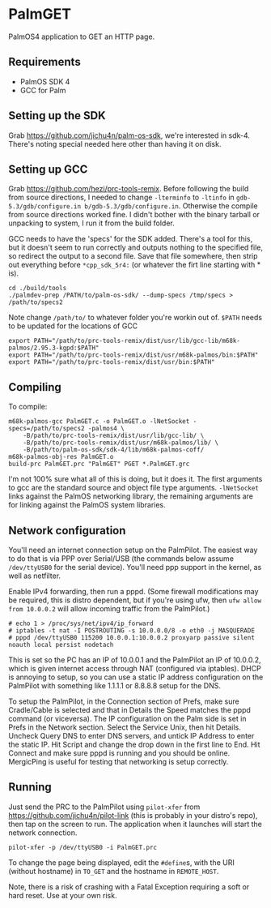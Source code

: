# PalmGET
PalmOS4 application to GET an HTTP page.

## Requirements

* PalmOS SDK 4
* GCC for Palm

## Setting up the SDK

Grab https://github.com/jichu4n/palm-os-sdk, we're interested in sdk-4. There's noting special needed here other than having it on disk.

## Setting up GCC

Grab https://github.com/hezi/prc-tools-remix. Before following the build from source directions, I needed to change `-lterminfo` to `-ltinfo` in `gdb-5.3/gdb/configure.in b/gdb-5.3/gdb/configure.in`. Otherwise the compile from source directions worked fine. I didn't bother with the binary tarball or unpacking to system, I run it from the build folder.

GCC needs to have the 'specs' for the SDK added. There's a tool for this, but it doesn't seem to run correctly and outputs nothing to the specified file, so redirect the output to a second file. Save that file somewhere, then strip out everything before `*cpp_sdk_5r4:` (or whatever the firt line starting with * is).

```
cd ./build/tools
./palmdev-prep /PATH/to/palm-os-sdk/ --dump-specs /tmp/specs > /path/to/specs2
```

Note change `/path/to/` to whatever folder you're workin out of. `$PATH` needs to be updated for the locations of GCC

```
export PATH="/path/to/prc-tools-remix/dist/usr/lib/gcc-lib/m68k-palmos/2.95.3-kgpd:$PATH"
export PATH="/path/to/prc-tools-remix/dist/usr/m68k-palmos/bin:$PATH"
export PATH="/path/to/prc-tools-remix/dist/usr/bin:$PATH"
```

## Compiling

To compile:

```
m68k-palmos-gcc PalmGET.c -o PalmGET.o -lNetSocket -specs=/path/to/specs2 -palmos4 \
    -B/path/to/prc-tools-remix/dist/usr/lib/gcc-lib/ \
    -B/path/to/prc-tools-remix/dist/usr/m68k-palmos/lib/ \
    -B/path/to/palm-os-sdk/sdk-4/lib/m68k-palmos-coff/
m68k-palmos-obj-res PalmGET.o
build-prc PalmGET.prc "PalmGET" PGET *.PalmGET.grc
```

I'm not 100% sure what all of this is doing, but it does it. The first arguments to gcc are the standard source and object file type arguments. `-lNetSocket` links against the PalmOS networking library, the remaining arguments are for linking against the PalmOS system libraries.

## Network configuration

You'll need an internet connection setup on the PalmPilot. The easiest way to do that is via PPP over Serial/USB (the commands below assume `/dev/ttyUSB0` for the serial device). You'll need ppp support in the kernel, as well as netfilter.

Enable IPv4 forwarding, then run a pppd. (Some firewall modifications may be required, this is distro dependent, but if you're using ufw, then `ufw allow from 10.0.0.2` will allow incoming traffic from the PalmPilot.)

```
# echo 1 > /proc/sys/net/ipv4/ip_forward
# iptables -t nat -I POSTROUTING -s 10.0.0.0/8 -o eth0 -j MASQUERADE
# pppd /dev/ttyUSB0 115200 10.0.0.1:10.0.0.2 proxyarp passive silent noauth local persist nodetach
```

This is set so the PC has an IP of 10.0.0.1 and the PalmPilot an IP of 10.0.0.2, which is given internet access through NAT (configured via iptables). DHCP is annoying to setup, so you can use a static IP address configuration on the PalmPilot with something like 1.1.1.1 or 8.8.8.8 setup for the DNS.

To setup the PalmPilot, in the Connection section of Prefs, make sure Cradle/Cable is selected and that in Details the Speed matches the pppd command (or viceversa). The IP configuration on the Palm side is set in Prefs in the Network section. Select the Service Unix, then hit Details. Uncheck Query DNS to enter DNS servers, and untick IP Address to enter the static IP. Hit Script and change the drop down in the first line to End. Hit Connect and make sure pppd is running and you should be online. MergicPing is useful for testing that networking is setup correctly.

## Running

Just send the PRC to the PalmPilot using `pilot-xfer` from https://github.com/jichu4n/pilot-link (this is probably in your distro's repo), then tap on the screen to run. The application when it launches will start the network connection.

`pilot-xfer -p /dev/ttyUSB0 -i PalmGET.prc`

To change the page being displayed, edit the `#define`s, with the URI (without hostname) in `TO_GET` and the hostname in `REMOTE_HOST`.

Note, there is a risk of crashing with a Fatal Exception requiring a soft or hard reset. Use at your own risk.
